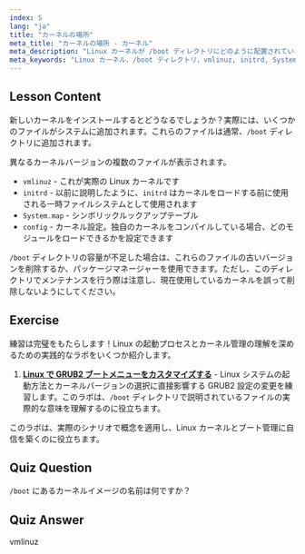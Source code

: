```yaml
---
index: 5
lang: "ja"
title: "カーネルの場所"
meta_title: "カーネルの場所 - カーネル"
meta_description: "Linux カーネルが /boot ディレクトリにどのように配置されているか、vmlinuz、initrd、System.map を理解します。カーネルファイルを探索し、スペースを効果的に管理します。"
meta_keywords: "Linux カーネル，/boot ディレクトリ，vmlinuz, initrd, System.map, Linux 初心者，カーネルチュートリアル，Linux ガイド"
---
```


## Lesson Content

新しいカーネルをインストールするとどうなるでしょうか？実際には、いくつかのファイルがシステムに追加されます。これらのファイルは通常、`/boot` ディレクトリに追加されます。

異なるカーネルバージョンの複数のファイルが表示されます。

- `vmlinuz` - これが実際の Linux カーネルです
- `initrd` - 以前に説明したように、`initrd` はカーネルをロードする前に使用される一時ファイルシステムとして使用されます
- `System.map` - シンボリックルックアップテーブル
- `config` - カーネル設定。独自のカーネルをコンパイルしている場合、どのモジュールをロードできるかを設定できます

`/boot` ディレクトリの容量が不足した場合は、これらのファイルの古いバージョンを削除するか、パッケージマネージャーを使用できます。ただし、このディレクトリでメンテナンスを行う際は注意し、現在使用しているカーネルを誤って削除しないようにしてください。

## Exercise

練習は完璧をもたらします！Linux の起動プロセスとカーネル管理の理解を深めるための実践的なラボをいくつか紹介します。

1. **[Linux で GRUB2 ブートメニューをカスタマイズする](https://labex.io/ja/labs/comptia-customize-the-grub2-boot-menu-in-linux-590859)** - Linux システムの起動方法とカーネルバージョンの選択に直接影響する GRUB2 設定の変更を練習します。このラボは、`/boot` ディレクトリで説明されているファイルの実際的な意味を理解するのに役立ちます。

このラボは、実際のシナリオで概念を適用し、Linux カーネルとブート管理に自信を築くのに役立ちます。

## Quiz Question

`/boot` にあるカーネルイメージの名前は何ですか？

## Quiz Answer

vmlinuz
